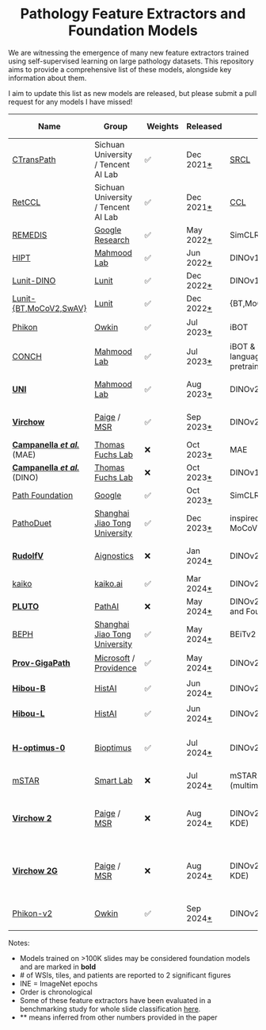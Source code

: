 <div align="center">
<h1>Pathology Feature Extractors and Foundation Models</h1>
</div>

We are witnessing the emergence of many new feature extractors trained using self-supervised learning on large pathology datasets.
This repository aims to provide a comprehensive list of these models, alongside key information about them.

I aim to update this list as new models are released, but please submit a pull request for any models I have missed!

| Name                                                                                                                                              | Group                                                                                                    |  Weights           | Released                                                                                              | SSL                                                                             | WSIs                            | Tiles    | Patients   | Batch size | Iterations | Architecture           | Parameters | Embed dim | Input size |  Dataset                                         | Links                                                                                                                                                                                                                                                                                                                         |
| ------------------------------------------------------------------------------------------------------------------------------------------------- | -------------------------------------------------------------------------------------------------------- | ------------------ | ----------------------------------------------------------------------------------------------------- | ------------------------------------------------------------------------------- | ------------------------------- | -------- | ---------- | ---------- | ---------- | ---------------------- | ---------- | --------- | ---------- | ------------------------------------------------ | ----------------------------------------------------------------------------------------------------------------------------------------------------------------------------------------------------------------------------------------------------------------------------------------------------------------------------- |
| [CTransPath](https://www.sciencedirect.com/science/article/abs/pii/S1361841522002043)                                                             | Sichuan University / Tencent AI Lab                                                                      | :white_check_mark: | Dec 2021[\*](https://github.com/Xiyue-Wang/TransPath/commit/4b1c67655dd38cb192567b0981b6c1e9ade59ecf) | [SRCL](https://www.sciencedirect.com/science/article/abs/pii/S1361841522002043) | 32K                             | 16M      |            |            |            | Swin-Transformer       |            | 768       | 224        | TCGA, PAIP                                       | [<img src="https://raw.githubusercontent.com/FortAwesome/Font-Awesome/6.x/svgs/brands/github.svg" width="20">](https://github.com/Xiyue-Wang/TransPath)                                                                                                                                                                       |
| [RetCCL](https://www.sciencedirect.com/science/article/abs/pii/S1361841522002043)                                                                 | Sichuan University / Tencent AI Lab                                                                      | :white_check_mark: | Dec 2021[\*](https://github.com/Xiyue-Wang/RetCCL/commit/e6faf0bd85c8e7e617882dd5d74e644d28eac771)    | [CCL](https://www.sciencedirect.com/science/article/abs/pii/S1361841522002043)  | 32K                             | 16M      |            |            |            | ResNet-50              |            | 2048      | 224        | TCGA, PAIP                                       | [<img src="https://raw.githubusercontent.com/FortAwesome/Font-Awesome/6.x/svgs/brands/github.svg" width="20">](https://github.com/Xiyue-Wang/RetCCL)                                                                                                                                                                          |
| [REMEDIS](https://www.nature.com/articles/s41551-023-01049-7)                                                                                     | [Google Research](https://research.google)                                                               | :white_check_mark: | May 2022[\*](https://arxiv.org/abs/2205.09723v1)                                                      | SimCLR/BiT                                                                      | 29K                             | 50M      | 11K cases  | 4096       | 1.2M       | ResNet-50              |            | 2048      | 224        | TCGA                                             | [<img src="https://raw.githubusercontent.com/FortAwesome/Font-Awesome/6.x/svgs/brands/github.svg" width="20">](https://github.com/google-research/medical-ai-research-foundations)                                                                                                                                            |
| [HIPT](https://ieeexplore.ieee.org/document/9880275)                                                                                              | [Mahmood Lab](https://faisal.ai)                                                                         | :white_check_mark: | Jun 2022[\*](https://arxiv.org/abs/2206.02647v1)                                                      | DINOv1                                                                          | 11K                             | 100M     |            | 256        | 400K       | ViT-S                  |            | 384       | 256        | TCGA                                             | [<img src="https://raw.githubusercontent.com/FortAwesome/Font-Awesome/6.x/svgs/brands/github.svg" width="20">](https://github.com/mahmoodlab/HIPT)                                                                                                                                                                            |
| [Lunit-DINO](https://arxiv.org/abs/2212.04690)                                                                                                    | [Lunit](https://www.lunit.io)                                                                            | :white_check_mark: | Dec 2022[\*](https://arxiv.org/abs/2212.04690v1)                                                      | DINOv1                                                                          | 21K                             |          |            |            |            | ViT-S                  |            | 384       | 224        | TCGA                                             | [<img src="https://raw.githubusercontent.com/FortAwesome/Font-Awesome/6.x/svgs/brands/github.svg" width="20">](https://github.com/lunit-io/benchmark-ssl-pathology)                                                                                                                                                           |
| [Lunit-{BT,MoCoV2,SwAV}](https://arxiv.org/abs/2212.04690)                                                                                        | [Lunit](https://www.lunit.io)                                                                            | :white_check_mark: | Dec 2022[\*](https://arxiv.org/abs/2212.04690v1)                                                      | {BT,MoCoV2,SwAV}                                                                | 21K                             |          |            |            |            | ResNet-50              |            | 2048      | 224        | TCGA                                             | [<img src="https://raw.githubusercontent.com/FortAwesome/Font-Awesome/6.x/svgs/brands/github.svg" width="20">](https://github.com/lunit-io/benchmark-ssl-pathology)                                                                                                                                                           |
| [Phikon](https://www.medrxiv.org/content/10.1101/2023.07.21.23292757v2)                                                                           | [Owkin](https://www.owkin.com)                                                                           | :white_check_mark: | Jul 2023[\*](https://www.medrxiv.org/content/10.1101/2023.07.21.23292757v1)                           | iBOT                                                                            | 6.1K                            | 43M      | 5.6K       | 1440       | 155K       | ViT-B                  | 86M        | 768       | 224        | TCGA                                             | [<img src="https://raw.githubusercontent.com/FortAwesome/Font-Awesome/6.x/svgs/brands/github.svg" width="20">](https://github.com/owkin/HistoSSLscaling) [<img src="https://huggingface.co/datasets/huggingface/brand-assets/resolve/main/hf-logo.svg" width="25">](https://huggingface.co/owkin/phikon)                      |
| [CONCH](https://www.nature.com/articles/s41591-024-02856-4)                                                                                       | [Mahmood Lab](https://faisal.ai)                                                                         | :white_check_mark: | Jul 2023[\*](https://arxiv.org/abs/2307.12914v1)                                                      | iBOT & vision-language pretraining                                              | 21K                             | 16M      |            | 1024       | 80 epochs  | ViT-B                  | 86M        | 768       | 224        | proprietary                                      | [<img src="https://raw.githubusercontent.com/FortAwesome/Font-Awesome/6.x/svgs/brands/github.svg" width="20">](https://github.com/mahmoodlab/CONCH) [<img src="https://huggingface.co/datasets/huggingface/brand-assets/resolve/main/hf-logo.svg" width="25">](https://huggingface.co/MahmoodLab/CONCH)                       |
| **[UNI](https://www.nature.com/articles/s41591-024-02857-3)**                                                                                     | [Mahmood Lab](https://faisal.ai)                                                                         | :white_check_mark: | Aug 2023[\*](https://arxiv.org/abs/2308.15474v1)                                                      | DINOv2                                                                          | **100K**                        | 100M     |            |            |            | ViT-L                  |            | 1024      | 224        | proprietary (Mass-100K)                          | [<img src="https://raw.githubusercontent.com/FortAwesome/Font-Awesome/6.x/svgs/brands/github.svg" width="20">](https://github.com/mahmoodlab/UNI) [<img src="https://huggingface.co/datasets/huggingface/brand-assets/resolve/main/hf-logo.svg" width="25">](https://huggingface.co/MahmoodLab/UNI)                           |
| **[Virchow](https://www.nature.com/articles/s41591-024-03141-0)**                                                                                 | [Paige](https://paige.ai) / [MSR](https://www.microsoft.com/en-us/research/lab/microsoft-health-futures) | :white_check_mark: | Sep 2023[\*](https://arxiv.org/abs/2309.07778v1)                                                      | DINOv2                                                                          | **1.5M**                        |          | 120K       |            |            | ViT-H                  | 632M       | 2560      | 224        | proprietary (from MSKCC)                         | [<img src="https://huggingface.co/datasets/huggingface/brand-assets/resolve/main/hf-logo.svg" width="25">](https://huggingface.co/paige-ai/Virchow)                                                                                                                                                                           |
| **[Campanella _et al._](https://arxiv.org/abs/2310.07033)** (MAE)                                                                                 | [Thomas Fuchs Lab](https://www.hpims.org/labs/thomas-fuchs-lab/)                                         | :x:                | Oct 2023[\*](https://arxiv.org/abs/2310.07033v1)                                                      | MAE                                                                             | **420K**                        | 3.3B     | 77K        | 1080       | 1.3K INE   | ViT-L                  | 303M       |           | 224        | proprietary (MSHS)                               |
| **[Campanella _et al._](https://arxiv.org/abs/2310.07033)** (DINO)                                                                                | [Thomas Fuchs Lab](https://www.hpims.org/labs/thomas-fuchs-lab/)                                         | :x:                | Oct 2023[\*](https://arxiv.org/abs/2310.07033v1)                                                      | DINOv1                                                                          | **420K**                        | 3.3B     | 77K        | 1440       | 2.5K INE   | ViT-L                  | 303M       |           | 224        | proprietary (MSHS)                               |
| [Path Foundation](https://arxiv.org/abs/2310.13259)                                                                                               | [Google](https://research.google)                                                                        | :white_check_mark: | Oct 2023[\*](https://arxiv.org/abs/2310.13259v1)                                                      | SimCLR, MSN                                                                     | 6K                              | 60M      |            | 1024       |            | ViT-S                  |            | 384       | 224        | TCGA                                             | [<img src="https://raw.githubusercontent.com/FortAwesome/Font-Awesome/6.x/svgs/brands/github.svg" width="20">](https://github.com/Google-Health/imaging-research/tree/master/path-foundation)                                                                                                                                 |
| [PathoDuet](https://arxiv.org/abs/2312.09894)                                                                                                     | [Shanghai Jiao Tong University](https://life.sjtu.edu.cn/)                                               | :white_check_mark: | Dec 2023[\*](https://arxiv.org/abs/2312.09894v1)                                                      | inspired by MoCoV3                                                              | 11K                             | 13M      |            | 2048       | 100 epochs | ViT-B                  |            | 4096      | 224        | TCGA                                             | [<img src="https://raw.githubusercontent.com/FortAwesome/Font-Awesome/6.x/svgs/brands/github.svg" width="20">](https://github.com/openmedlab/PathoDuet)                                                                                                                                                                       |
| **[RudolfV](https://arxiv.org/abs/2401.04079)**                                                                                                   | [Aignostics](https://www.aignostics.com)                                                                 | :x:                | Jan 2024[\*](https://arxiv.org/abs/2401.04079v1)                                                      | DINOv2                                                                          | **100K**                        | 750M     | 36K        |            |            | ViT-L                  |            |           | 224        | proprietary (from EU & US), TCGA                 |
| [kaiko](https://arxiv.org/abs/2404.15217)                                                                                                         | [kaiko.ai](https://www.kaiko.ai)                                                                         | :white_check_mark: | Mar 2024[\*](https://arxiv.org/abs/2404.15217v1)                                                      | DINOv2                                                                          | 29K                             | 260M\*\* |            | 512        | 200 INE    | ViT-L                  |            | 1024      | 224        | TCGA                                             | [<img src="https://raw.githubusercontent.com/FortAwesome/Font-Awesome/6.x/svgs/brands/github.svg" width="20">](https://github.com/kaiko-ai/towards_large_pathology_fms)                                                                                                                                                       |
| **[PLUTO](https://arxiv.org/abs/2405.07905)**                                                                                                     | [PathAI](https://www.pathai.com)                                                                         | :x:                | May 2024[\*](https://arxiv.org/abs/2405.07905v1)                                                      | DINOv2 (+ MAE and Fourier loss)                                                 | **160K**                        | 200M     |            |            |            | FlexiViT-S             | 22M        |           | 224        | proprietary (PathAI)                             |                                                                                                                                                                                                                                                                                                                               |
| [BEPH](https://www.biorxiv.org/content/10.1101/2024.05.16.594499)                                                                                 | [Shanghai Jiao Tong University](https://life.sjtu.edu.cn/)                                               | :white_check_mark: | May 2024[\*](https://www.biorxiv.org/content/10.1101/2024.05.16.594499v1)                             | BEiTv2                                                                          | 12K                             | 12M      |            | 1024       |            | ViT-B                  | 193M       | 1024      | 224        | TCGA                                             | [<img src="https://raw.githubusercontent.com/FortAwesome/Font-Awesome/6.x/svgs/brands/github.svg" width="20">](https://github.com/Zhcyoung/BEPH)                                                                                                                                                                              |
| **[Prov-GigaPath](https://www.nature.com/articles/s41586-024-07441-w)**                                                                           | [Microsoft](https://www.microsoft.com/en-us/research/) / [Providence](https://www.providence.org)        | :white_check_mark: | May 2024[\*](https://www.nature.com/articles/s41586-024-07441-w)                                      | DINOv2                                                                          | **170K**                        | 1.4B     | 30K        | 384        |            | ViT                    |            | 1536      | 224        | proprietary (Providence)                         | [<img src="https://raw.githubusercontent.com/FortAwesome/Font-Awesome/6.x/svgs/brands/github.svg" width="20">](https://github.com/prov-gigapath/prov-gigapath) [<img src="https://huggingface.co/datasets/huggingface/brand-assets/resolve/main/hf-logo.svg" width="25">](https://huggingface.co/prov-gigapath/prov-gigapath) |
| **[Hibou-B](https://arxiv.org/abs/2406.05074)**                                                                                                   | [HistAI](https://www.hist.ai)                                                                            | :white_check_mark: | Jun 2024[\*](https://arxiv.org/abs/2406.05074v1)                                                      | DINOv2                                                                          | **1.1M**                        | 510M     | 310K cases | 1024       | 500K       | ViT-B                  | 86M        | 768       | 224        | proprietary                                      | [<img src="https://raw.githubusercontent.com/FortAwesome/Font-Awesome/6.x/svgs/brands/github.svg" width="20">](https://github.com/HistAI/hibou) [<img src="https://huggingface.co/datasets/huggingface/brand-assets/resolve/main/hf-logo.svg" width="25">](https://huggingface.co/histai/hibou-b)                             |
| **[Hibou-L](https://arxiv.org/abs/2406.05074)**                                                                                                   | [HistAI](https://www.hist.ai)                                                                            | :white_check_mark: | Jun 2024[\*](https://arxiv.org/abs/2406.05074v1)                                                      | DINOv2                                                                          | **1.1M**                        | 1.2B     | 310K cases | 1024       | 1.2M       | ViT-L                  | 304M       | 1024      | 224        | proprietary                                      | [<img src="https://raw.githubusercontent.com/FortAwesome/Font-Awesome/6.x/svgs/brands/github.svg" width="20">](https://github.com/HistAI/hibou) [<img src="https://huggingface.co/datasets/huggingface/brand-assets/resolve/main/hf-logo.svg" width="25">](https://huggingface.co/histai/hibou-L)                             |
| **[H-optimus-0](https://www.bioptimus.com/news/bioptimus-launches-h-optimus-0-the-worlds-largest-open-source-ai-foundation-model-for-pathology)** | [Bioptimus](https://www.bioptimus.com)                                                                   | :white_check_mark: | Jul 2024[\*](https://github.com/bioptimus/releases/commit/f967dd8d6de387fc0926cbe29b35b3cc5abc5500)   | DINOv2/iBOT                                                                     | **500K** (across 4,000 clinics) | >100M    | 200K       |            |            | ViT-G with 4 registers | 1.1B       | 1536      | 224        | proprietary                                      | [<img src="https://raw.githubusercontent.com/FortAwesome/Font-Awesome/6.x/svgs/brands/github.svg" width="20">](https://github.com/bioptimus/releases/tree/main/models/h-optimus/v0)                                                                                                                                           |
| [mSTAR](https://arxiv.org/abs/2407.15362)                                                                                                         | [Smart Lab](https://hkustsmartlab.github.io)                                                             | :x:                | Jul 2024[\*](https://arxiv.org/abs/2407.15362v1)                                                      | mSTAR (multimodal)                                                              | 10K                             |          | 10K        |            |            | ViT-L                  |            |           | 224        | TCGA                                             |                                                                                                                                                                                                                                                                                                                               |
| **[Virchow 2](https://arxiv.org/abs/2408.00738)**                                                                                                 | [Paige](https://paige.ai) / [MSR](https://www.microsoft.com/en-us/research/lab/microsoft-health-futures) | :x:                | Aug 2024[\*](https://arxiv.org/abs/2408.00738v1)                                                      | DINOv2 (+ ECT and KDE)                                                          | **3.1M**                        | 2B       | 230K       | 4096       |            | ViT-H with 4 registers | 632M       | 3584      | 224        | proprietary (from MSKCC and international sites) |                                                                                                                                                                                                                                                                                                                               |
| **[Virchow 2G](https://arxiv.org/abs/2408.00738)**                                                                                                | [Paige](https://paige.ai) / [MSR](https://www.microsoft.com/en-us/research/lab/microsoft-health-futures) | :x:                | Aug 2024[\*](https://arxiv.org/abs/2408.00738v1)                                                      | DINOv2 (+ ECT and KDE)                                                          | **3.1M**                        | 2B       | 230K       | 3072       |            | ViT-G with 8 registers | 1.9B       | 3584      | 224        | proprietary (from MSKCC and international sites) |                                                                                                                                                                                                                                                                                                                               |
| [Phikon-v2](https://arxiv.org/abs/2409.09173v1)                                                                                                   | [Owkin](https://www.owkin.com)                                                                           | :white_check_mark: | Sep 2024[\*](https://arxiv.org/abs/2409.09173v1)                                                      | DINOv2                                                                          | 58.4k                           | 456M     |            | 4096       | 250K       | ViT-L                  | 307M       | 1024      | 224        | TCGA, CPTAC, GTEx                                | [<img src="https://huggingface.co/datasets/huggingface/brand-assets/resolve/main/hf-logo.svg" width="25">](https://huggingface.co/owkin/phikon-v2)                                                                                                                                                                            |

Notes:

- Models trained on >100K slides may be considered foundation models and are marked in **bold**
- \# of WSIs, tiles, and patients are reported to 2 significant figures
- INE = ImageNet epochs
- Order is chronological
- Some of these feature extractors have been evaluated in a benchmarking study for whole slide classification [here](https://arxiv.org/abs/2311.11772).
- \*\* means inferred from other numbers provided in the paper
